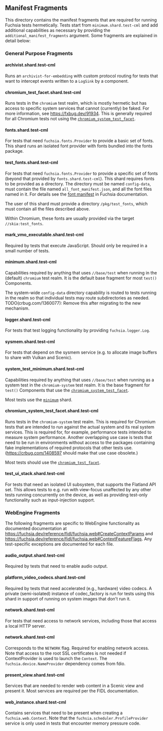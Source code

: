 ## Manifest Fragments

This directory contains the manifest fragments that are required for running
Fuchsia tests hermetically. Tests start from `minimum.shard.test-cml` and add
additional capabilities as necessary by providing the
`additional_manifest_fragments` argument. Some fragments are explained in detail
below:

### General Purpose Fragments

#### archivist.shard.test-cml
Runs an `archivist-for-embedding` with custom protocol routing for tests
that want to intercept events written to a `LogSink` by a component.

#### chromium_test_facet.shard.test-cml
Runs tests in the `chromium` test realm, which is mostly hermetic but has
access to specific system services that cannot (currently) be faked. For more
information, see https://fxbug.dev/91934. This is generally required for all
Chromium tests not using the
[`chromium_system_test_facet`](#chromium_system_test_facetshardtest-cml).

#### fonts.shard.test-cml
For tests that need `fuchsia.fonts.Provider` to provide a basic set of fonts.
This shard runs an isolated font provider with fonts bundled into the fonts
package.

#### test_fonts.shard.test-cml
For tests that need `fuchsia.fonts.Provider` to provide a specific set of fonts
(beyond that provided by `fonts.shard.test-cml`). This shard requires fonts to
be provided as a directory. The directory must be named `config-data`, must
contain the file named `all_font_manifest.json`, and all the font files named
in it. For details see the [font manifest][fm] in Fuchsia documentation.

[fm]: https://fuchsia.dev/fuchsia-src/development/internationalization/fonts/build?hl=en#:font_collection-outputs

The user of this shard must provide a directory `/pkg/test_fonts`, which must
contain all the files described above.

Within Chromium, these fonts are usually provided via the target
`//skia:test_fonts`.

#### mark_vmo_executable.shard.test-cml
Required by tests that execute JavaScript. Should only be required in a small
number of tests.

#### minimum.shard.test-cml
Capabilities required by anything that uses `//base/test` when running in the
(default) `chromium` test realm. It is the default base fragment for most
`test()` Components.

The system-wide `config-data` directory capability is routed to tests running in
the realm so that individual tests may route subdirectories as needed.
TODO(crbug.com/1360077): Remove this after migrating to the new mechanism.

#### logger.shard.test-cml
For tests that test logging functionality by providing `fuchsia.logger.Log`.

#### sysmem.shard.test-cml
For tests that depend on the sysmem service (e.g. to allocate image buffers to
share with Vulkan and Scenic).

#### system_test_minimum.shard.test-cml
Capabilities required by anything that uses `//base/test` when running as a
system test in the `chromium-system` test realm. It is the base fragment for
`test()` Components that use the
[`chromium_system_test_facet`](#chromium_system_test_facetshardtest-cml).

Most tests use the [`minimum`](#minimumshardtest-cml) shard.

#### chromium_system_test_facet.shard.test-cml
Runs tests in the `chromium-system` test realm. This is required for Chromium
tests that are intended to run against the actual system and its real system
services. This is required for, for example, performance tests intended to
measure system performance. Another overlapping use case is tests that need to
be run in environments without access to the packages containing fake
implementations of required protocols that other tests use.
(https://crbug.com/1408597 should make that use case obsolete.)

Most tests should use the
[`chromium_test_facet`](#chromium_test_facetshardtest-cml).

#### test_ui_stack.shard.test-cml
For tests that need an isolated UI subsystem, that supports the Flatland
API set.  This allows tests to e.g. run with view-focus unaffected by any
other tests running concurrently on the device, as well as providing test-only
functionality such as input-injection support.

### WebEngine Fragments
The following fragments are specific to WebEngine functionality as documented
documentation at
https://fuchsia.dev/reference/fidl/fuchsia.web#CreateContextParams and
https://fuchsia.dev/reference/fidl/fuchsia.web#ContextFeatureFlags.
Any test-specific exceptions are documented for each file.

#### audio_output.shard.test-cml
Required by tests that need to enable audio output.

#### platform_video_codecs.shard.test-cml
Required by tests that need accelerated (e.g., hardware) video codecs. A private
(semi-isolated) instance of codec_factory is run for tests using this shard in
support of running on system images that don't run it.

#### network.shard.test-cml
For tests that need access to network services, including those that access a
local HTTP server.

#### network.shard.test-cml
Corresponds to the `NETWORK` flag. Required for enabling network access. Note
that access to the root SSL certificates is not needed if ContextProvider is
used to launch the `Context`. The `fuchsia.device.NameProvider` dependency comes
from fdio.

#### present_view.shard.test-cml
Services that are needed to render web content in a Scenic view and present it.
Most services are required per the FIDL documentation.

#### web_instance.shard.test-cml
Contains services that need to be present when creating a `fuchsia.web.Context`.
Note that the `fuchsia.scheduler.ProfileProvider` service is only used in tests
that encounter memory pressure code.
